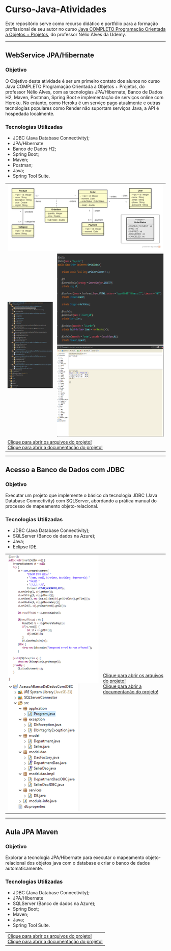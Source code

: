 # Curso-Java-Atividades
Este repositório serve como recurso didático e portfólio para a formação profissional de seu autor no curso <a href="https://www.udemy.com/course/java-curso-completo/">Java COMPLETO Programação Orientada a Objetos + Projetos</a>, do professor Nélio Alves da Udemy. 
<hr>

<h2>WebService JPA/Hibernate</h2>
<h3>Objetivo</h3>
<p>O Objetivo desta atividade é ser um primeiro contato dos alunos no curso Java COMPLETO Programação Orientada a Objetos + Projetos, do professor Nélio Alves, com as tecnologias JPA/Hibernate, Banco de Dados H2, Maven, Postman, Spring Boot e implementação de serviços online com Heroku. No entanto, como Heroku é um serviço pago atualmente e outras tecnologias populares como Render não suportam serviços Java, a API é hospedada localmente. </p>
<h3>Tecnologias Utilizadas</h3>
<ul>
  <li>JDBC (Java Database Connectivity);</li>
  <li>JPA/Hibernate</li>
  <li>Banco de Dados H2;</li>
  <li>Spring Boot;</li>
  <li>Maven;</li>
  <li>Postman;</li>
  <li>Java;</li>
  <li>Spring Tool Suite.</li>
</ul>
<div> 
  <table>
    <tr>
      <td colspan=2>
        <img src="https://github.com/BernardoSeijasCavalcante/Curso-Java-Atividades/blob/main/Imagens/webServiceJPAHibernate/Diagrama%20do%20Projeto.png">
      </td>
    </tr>
    <tr>
      <td>
        <img src="https://github.com/BernardoSeijasCavalcante/Curso-Java-Atividades/blob/main/Imagens/webServiceJPAHibernate/Estrutura%20dos%20arquivos.png">
      </td>
      <td>
        <img src="https://github.com/BernardoSeijasCavalcante/Curso-Java-Atividades/blob/main/Imagens/webServiceJPAHibernate/Demonstracao%20de%20uso%20de%20JPAHibernate.png" width=559 height=285>
        <img src="https://github.com/BernardoSeijasCavalcante/Curso-Java-Atividades/blob/main/Imagens/webServiceJPAHibernate/Banco%20de%20dados%20H2.png" width=559 height=285>
      </td>
    </tr>
    <tr>
      <td colspan=2>
        <a href="https://github.com/BernardoSeijasCavalcante/Curso-Java-Atividades/tree/main/AcessoABancoDeDadosComJDBC">Clique para abrir os arquivos do projeto!</a>
        <div><a href="https://github.com/BernardoSeijasCavalcante/Curso-Java-Atividades/blob/main/Documenta%C3%A7%C3%A3o/AcessoABancoDeDadosComJDBC.pdf">Clique para abrir a documentação do projeto!</a></div>
      </td>
    </tr>
  </table>
</div>

<hr>

<h2>Acesso a Banco de Dados com JDBC</h2>
<h3>Objetivo</h3>
<p>Executar um projeto que implemente o básico da tecnologia JDBC (Java Database Connectivity) com SQLServer, abordando a prática manual do processo de mapeamento objeto-relacional.</p>
<h3>Tecnologias Utilizadas</h3>
<ul>
  <li>JDBC (Java Database Connectivity);</li>
  <li>SQLServer (Banco de dados na Azure);</li>
  <li>Java;</li>
  <li>Eclipse IDE.</li>
</ul>
<div> 
  <table>
    <tr>
      <td>
         <img src="https://github.com/BernardoSeijasCavalcante/Curso-Java-Atividades/blob/main/Imagens/AcessoABancoDeDadosComJDBC/Insert-SellerDao.png?raw=true" width=400 height=400> 
          <img src="https://github.com/BernardoSeijasCavalcante/Curso-Java-Atividades/blob/main/Imagens/AcessoABancoDeDadosComJDBC/Workspace.png?raw=true" height=400> 
      </td>
      <td>
        <a href="https://github.com/BernardoSeijasCavalcante/Curso-Java-Atividades/tree/main/AcessoABancoDeDadosComJDBC">Clique para abrir os arquivos do projeto!</a>
        <div><a href="https://github.com/BernardoSeijasCavalcante/Curso-Java-Atividades/blob/main/Documenta%C3%A7%C3%A3o/AcessoABancoDeDadosComJDBC.pdf">Clique para abrir a documentação do projeto!</a></div>
      </td>
    </tr>
    
  </table>
</div>

<hr>

<h2>Aula JPA Maven</h2>
<h3>Objetivo</h3>
<p>Explorar a tecnologia JPA/Hibernate para executar o mapeamento objeto-relacional dos objetos java com o database e criar o banco de dados automaticamente. </p>
<h3>Tecnologias Utilizadas</h3>
<ul>
  <li>JDBC (Java Database Connectivity);</li>
  <li>JPA/Hibernate</li>
  <li>SQLServer (Banco de dados na Azure);</li>
  <li>Spring Boot;</li>
  <li>Maven;</li>
  <li>Java;</li>
  <li>Spring Tool Suite.</li>
</ul>
<div> 
  <table>
    <tr>
      <td>
        <a href="https://github.com/BernardoSeijasCavalcante/Curso-Java-Atividades/tree/main/AcessoABancoDeDadosComJDBC">Clique para abrir os arquivos do projeto!</a>
        <div><a href="https://github.com/BernardoSeijasCavalcante/Curso-Java-Atividades/blob/main/Documenta%C3%A7%C3%A3o/AcessoABancoDeDadosComJDBC.pdf">Clique para abrir a documentação do projeto!</a></div>
      </td>
    </tr>
    
  </table>
</div>
